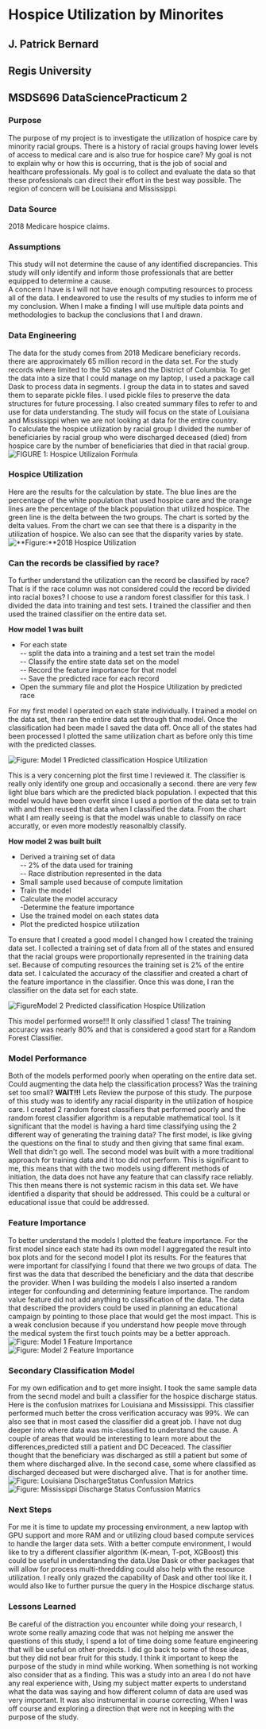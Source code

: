 # Hospice Utilization by Minorites  
## J. Patrick Bernard  
## Regis University
## MSDS696 DataSciencePracticum 2

### Purpose  
The purpose of my project is to investigate the utilization of hospice care by minority racial groups. There is a history of racial groups having lower levels of access to medical care and is also true for hospice care? My goal is not to explain why or how this is occurring, that is the job of social and healthcare professionals. My goal is to collect and evaluate the data so that these professionals can direct their effort in the best way possible.  The region of concern will be Louisiana and Mississippi.   
### Data Source  
2018 Medicare hospice claims. 
### Assumptions
This study will not determine the cause of any identified discrepancies.  This study will only identify and inform those professionals that are better equipped to determine a cause.   
A concern I have is I will not have enough computing resources to process all of the data. I endeavored to use the results of my studies to inform me of my conclusion.  When I make a finding I will use multiple data points and methodologies to backup the conclusions that I and drawn.  

### Data Engineering  
The data for the study comes from 2018 Medicare beneficiary records. there are approximately 65 million record in the data set.  For the study records where limited to the 50 states and the District of Columbia.  To get the data into a size that I could manage on my laptop, I  used a package call Dask to process data in segments.  I group the data in to states and saved them to separate pickle files.  I used pickle files to preserve the data structures for future processing.  I also created summary files to refer to and use for data understanding.  The study will focus on the state of Louisiana and Mississippi when we are not looking at data for the entire country.  
To calculate the hospice utilization by racial group  I divided the number of beneficiaries by racial group  who were discharged deceased (died) from hospice care by the number of beneficiaries that died in that racial group.
![**FIGURE 1:** Hospice Utilizaion Formula](Figures/HOS_Utl_Form.PNG)
### Hospice Utilization  
Here are the results for the calculation by state.  The blue lines are the percentage of the white population that used hospice care and the orange lines are the percentage of the black population that utilized hospice.  The green line is the delta between the two groups.  The chart is sorted by the delta values.   From the chart we can see that there is a disparity in the utilization of hospice.  We also can see that the disparity varies by state.
![**Figure:**2018 Hospice Utilization](Figures/HospiceUtilizationByState.PNG)  
### Can the records be classified by race?  
To further understand the utilization can the record be classified by race?  That is if the race column was not considered could the record be divided into racial boxes?  I choose to use a random forest classifier for this task. I divided the data into training and test sets.  I trained the classifier and then used the trained classifier on the entire data set.  
  
**How model 1 was built**  
- For each state  
-- split the data into a training and a test set train the model  
-- Classify the entire state data set on the model  
-- Record the feature importance for that model  
-- Save the predicted race for each record  
- Open the summary file and plot the Hospice Utilization by predicted race  

For my first model I operated on each state individually.  I trained a model on the data set, then ran the entire data set through that model.  Once the classification had been made I saved the data off.  Once all of the states had been processed I plotted the same utilization chart as before only this time with the predicted classes.  

![**Figure:** Model 1 Predicted classification Hospice Utilization ](Figures/RFbystate_PredictedUtilizationByState2018.png)  

This is a very concerning plot the first time I reviewed it. The classifier is really only identify one group and occasionally a second.  there are very few light blue bars which are the predicted black population.  I expected that this model would have been overfit since I used a portion of the data set to train with and then reused that data when I classified the data.  From the chart what I am really seeing is that the model was unable to classify on race accuratly, or even more modestly reasonalbly classify.

**How model 2 was built built**
- Derived a training set of data  
-- 2% of the data used for training  
-- Race distribution represented in the data  
- Small sample used because of compute limitation  
- Train the model  
- Calculate the model accuracy  
 -Determine the feature importance  
- Use the trained model on each states data  
- Plot the predicted hospice utilization  

 To ensure that I created a good model I changed how I created the training data set.  I collected a training set of data from all of the states and ensured that the racial groups were proportionally represented in the training data set.  Because of computing resources the training set is 2% of the entire data set.  I calculated the accuracy of the classifier and created a chart of the feature importance in the classifier.  Once this was done, I ran the classifier on the data set for each state.  
   
![**Figure**Model 2 Predicted classification Hospice Utilization ](Figures/RF2model_PredictedUtilizationByState2018.png)  

This model performed worse!!!  It only classified 1 class!  The training accuracy was nearly 80% and that is considered a good start for a Random Forest Classifier.  
### Model Performance  
Both of the models performed poorly when operating on the entire data set. Could augmenting the data help the classification process? Was the training set too small?  **WAIT!!!** Lets Review the purpose of this study.  The purpose of this study was to identify any racial disparity in the utilization of hospice care.
I created 2 random forest classifiers that performed poorly and the random forest classifier algorithm is a reputable mathematical tool.  Is it significant that the model is having a hard time classifying using the 2 different way of generating the training data?  The first model, is like giving the questions on the final to study and then giving that same final exam.  Well that didn't go well. The second model was built with a more traditional approach for training data and it too did not perform.  This is significant to me, this means that with the two models using different methods of initiation, the data does not have any feature that can classify race reliably.  This then means there is not systemic racism in this data set.   We have identified a disparity that should be addressed.  This could be a cultural or educational issue that could be addressed.  
### Feature Importance  
To better understand the models I plotted the feature importance.  For the first model since each state had its own model I aggregated the result into box plots and for the second model I plot its results.   For the features that were important for classifying I found that there we two groups of data.  The first was the data that described the beneficiary and the data that describe the provider.   When I was building the models I also inserted a random integer for confounding and determining feature importance. The random value feature did not add anything to classification of the data. The data that described the providers could be used in planning an educational campaign by pointing to those place that would get the most impact.  This is a weak conclusion because if you understand how people move through the medical system the first touch points may be a better approach.  
![**Figure:** Model 1 Feature Importance](Figures/Model1FeatureImportance.PNG)  
![**Figure:** Model 2 Feature Importance](Figures/model2FeatureImportance.PNG)  
### Secondary Classification Model  
For my own edification and to get more insight. I took the same sample data from the secnd model and built a classifier for the hospice discharge status.  Here is the confusion matrixes for Louisiana and Mississippi.  This classifier performed much better the cross verification accuracy was 99%.  We can also see that in most cased the classifier did a great job.  I have not dug deeper into where data was mis-classified to understand the cause. A couple of areas that would be interesting to learn more about the differences,predicted still a patient and DC Deceaced.  The classifier thought that the beneficiary was discharged as still a patient but some of them where discharged alive.  In the second case, some where classified as discharged deceased but were discharged alive.  That is for another time.  
![**Figure:** Louisiana DischargeStatus Confussion Matrics](Figures/Louisiana_DischargeStatusConfussionMatrics.png)
![**Figure:** Mississippi Discharge Status Confussion Matrics](Figures/Mississippi_DischargeStatusConfussionMatrics.png)  
### Next Steps  
For me it is time to update my processing environment, a new laptop with GPU support and more RAM and or utilizing cloud based compute services to handle the larger data sets. With a better compute environment, I would like to try a different classifier algorithm (K-mean, T-pot, XGBoost) this could be useful in understanding the data.Use Dask or other packages that will allow for process multi-threddding could also help with the resource utilization. I really only grazed the capability of Dask and other tool like it. I would also like to further pursue the query in the Hospice discharge status.  
### Lessons Learned  
Be careful of the distraction you encounter while doing your research,  I wrote some really amazing code that was not helping me answer the questions of this study, I spend a lot of time doing some feature engineering that will be useful on other projects.  I did go back to some of those ideas, but they did not bear fruit for this study.   I think it important to keep the purpose of the study in mind while working.  When something is not working also consider that as a finding.  This was a study into an area I do not have any real experience with, Using my subject matter experts to understand what the data was saying and how different column of data are used was very important.  It was also instrumental in course correcting, When I was off course and exploring a direction that were not in keeping with the purpose of the study.  






